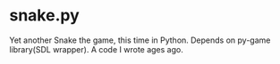 snake.py
========

Yet another Snake the game, this time in Python. Depends on py-game library(SDL wrapper). 
A code I wrote ages ago.

